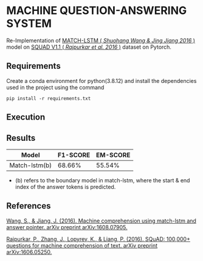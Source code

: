 # **MACHINE QUESTION-ANSWERING SYSTEM** 

Re-Implementation of [MATCH-LSTM ( *Shuohang Wang & Jing Jiang 2016* )](https://arxiv.org/abs/1608.07905) model on [SQUAD V1.1 ( *Rajpurkar et al. 2016* )](https://arxiv.org/abs/1606.05250) dataset on Pytorch.


## Requirements 

Create a conda environment for python(3.8.12) and install the dependencies used in the project using the command

```
pip install -r requirements.txt
```
## Execution

## Results

| Model        | F1-SCORE | EM-SCORE|
|--------------|----------|---------|
|Match-lstm(b) | 68.66%   | 55.54%  | 

* (b) refers to the boundary model in match-lstm, where the start & end index of the answer tokens is predicted.
## References

[Wang, S., & Jiang, J. (2016). Machine comprehension using match-lstm and answer pointer. arXiv preprint arXiv:1608.07905.]((https://arxiv.org/abs/1608.07905))

[Rajpurkar, P., Zhang, J., Lopyrev, K., & Liang, P. (2016). SQuAD: 100,000+ questions for machine comprehension of text. arXiv preprint arXiv:1606.05250.](https://arxiv.org/abs/1606.05250)
